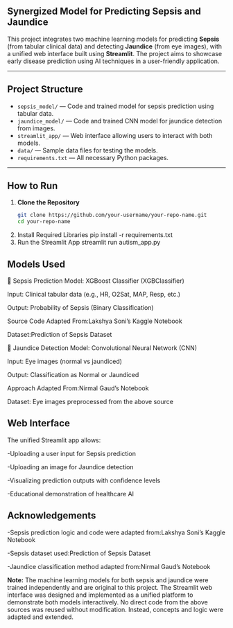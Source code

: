 ## Synergized Model for Predicting Sepsis and Jaundice

This project integrates two machine learning models for predicting **Sepsis** (from tabular clinical data) and detecting **Jaundice** (from eye images), with a unified web interface built using **Streamlit**. The project aims to showcase early disease prediction using AI techniques in a user-friendly application.

---

## Project Structure

- `sepsis_model/` — Code and trained model for sepsis prediction using tabular data.
- `jaundice_model/` — Code and trained CNN model for jaundice detection from images.
- `streamlit_app/` — Web interface allowing users to interact with both models.
- `data/` — Sample data files for testing the models.
- `requirements.txt` — All necessary Python packages.

---

## How to Run
1. **Clone the Repository**
   ```bash
   git clone https://github.com/your-username/your-repo-name.git
   cd your-repo-name
2. Install Required Libraries pip install -r requirements.txt
3. Run the Streamlit App streamlit run autism_app.py

## Models Used
🔹 Sepsis Prediction
Model: XGBoost Classifier (XGBClassifier)

Input: Clinical tabular data (e.g., HR, O2Sat, MAP, Resp, etc.)

Output: Probability of Sepsis (Binary Classification)

Source Code Adapted From:Lakshya Soni’s Kaggle Notebook

Dataset:Prediction of Sepsis Dataset

🔹 Jaundice Detection
Model: Convolutional Neural Network (CNN)

Input: Eye images (normal vs jaundiced)

Output: Classification as Normal or Jaundiced

Approach Adapted From:Nirmal Gaud’s Notebook

Dataset: Eye images preprocessed from the above source

## Web Interface
The unified Streamlit app allows:

-Uploading a user input for Sepsis prediction

-Uploading an image for Jaundice detection

-Visualizing prediction outputs with confidence levels

-Educational demonstration of healthcare AI

## Acknowledgements
-Sepsis prediction logic and code were adapted from:Lakshya Soni’s Kaggle Notebook

-Sepsis dataset used:Prediction of Sepsis Dataset

-Jaundice classification method adapted from:Nirmal Gaud’s Notebook

**Note:** The machine learning models for both sepsis and jaundice were trained independently and are original to this project.
The Streamlit web interface was designed and implemented as a unified platform to demonstrate both models interactively.
No direct code from the above sources was reused without modification. Instead, concepts and logic were adapted and extended.

